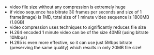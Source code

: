 ﻿- video file size without any compression is extremely huge
- if video sequence has bitrate 30 frames per seconds and size of 1 frame(image) is 1MB,
  total size of 1 minute video sequence is 1800MB (1.8GB)
- video compression uses techniques to significantly reduces file size
- H.264 encoded 1 minute video can be of the size 40MB (using bitrate 10Mbps)
- H.265 is even more effective, so it can use just 5Mbps bitrate (preserving the same quality) which results in only 20MB file size!